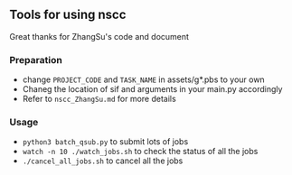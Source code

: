 ## Tools for using nscc

Great thanks for ZhangSu's code and document

### Preparation
- change `PROJECT_CODE` and `TASK_NAME` in assets/g*.pbs to your own
- Chaneg the location of sif and arguments in your main.py accordingly
- Refer to `nscc_ZhangSu.md` for more details

### Usage
- `python3 batch_qsub.py` to submit lots of jobs
- `watch -n 10 ./watch_jobs.sh` to check the status of all the jobs
- `./cancel_all_jobs.sh` to cancel all the jobs